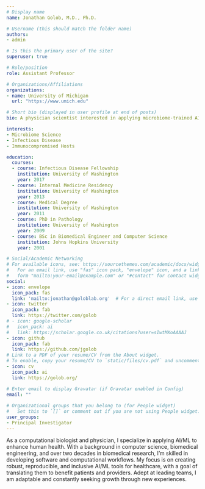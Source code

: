 ```yaml
---
# Display name
name: Jonathan Golob, M.D., Ph.D.

# Username (this should match the folder name)
authors:
- admin

# Is this the primary user of the site?
superuser: true

# Role/position
role: Assistant Professor

# Organizations/Affiliations
organizations:
- name: University of Michigan
  url: "https://www.umich.edu"

# Short bio (displayed in user profile at end of posts)
bio: A physician scientist interested in applying microbiome-trained AI/ML models to improve human hea

interests:
- Microbiome Science
- Infectious Disease
- Immunocompromised Hosts

education:
  courses:
  - course: Infectious Disease Fellowship
    institution: University of Washington
    year: 2017
  - course: Internal Medicine Residency
    institution: University of Washington
    year: 2013
  - course: Medical Degree
    institution: University of Washington
    year: 2011
  - course: PhD in Pathology
    institution: University of Washington
    year: 2009
  - course: BSc in Biomedical Engineer and Computer Science
    institution: Johns Hopkins University
    year: 2001

# Social/Academic Networking
# For available icons, see: https://sourcethemes.com/academic/docs/widgets/#icons
#   For an email link, use "fas" icon pack, "envelope" icon, and a link in the
#   form "mailto:your-email@example.com" or "#contact" for contact widget.
social:
- icon: envelope
  icon_pack: fas
  link: 'mailto:jonathan@goloblab.org'  # For a direct email link, use "mailto:test@example.org".
- icon: twitter
  icon_pack: fab
  link: https://twitter.com/golob
# - icon: google-scholar
#   icon_pack: ai
#   link: https://scholar.google.co.uk/citations?user=sIwtMXoAAAAJ
- icon: github
  icon_pack: fab
  link: https://github.com/jgolob
# Link to a PDF of your resume/CV from the About widget.
# To enable, copy your resume/CV to `static/files/cv.pdf` and uncomment the lines below.  
- icon: cv
  icon_pack: ai
  link: https://golob.org/

# Enter email to display Gravatar (if Gravatar enabled in Config)
email: ""
  
# Organizational groups that you belong to (for People widget)
#   Set this to `[]` or comment out if you are not using People widget.  
user_groups:
- Principal Investigator
---
```


As a computational biologist and physician, I specialize in applying AI/ML to enhance human health. With a background in computer science, biomedical engineering, and over two decades in biomedical research, I’m skilled in developing software and computational workflows. My focus is on creating robust, reproducible, and inclusive AI/ML tools for healthcare, with a goal of translating them to benefit patients and providers. Adept at leading teams, I am adaptable and constantly seeking growth through new experiences.